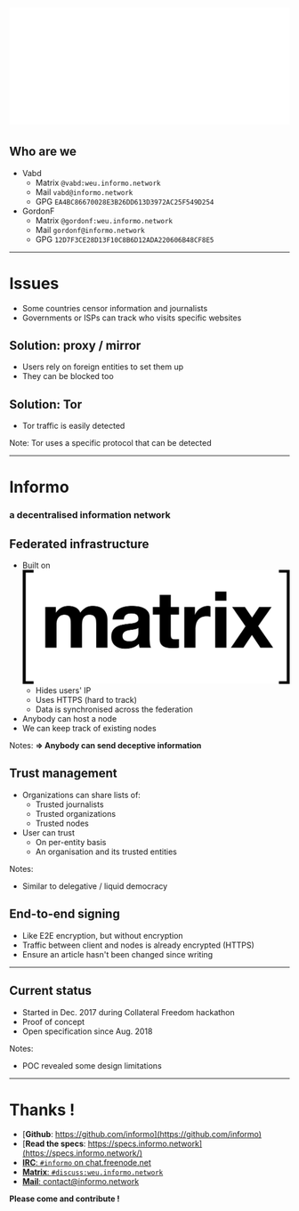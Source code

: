 
# ![Informo - Making information accessible](img/logo-full-white.png)<!-- .element: class="plain" -->
<!-- .slide: data-background="#417D44" -->


## Who are we

- Vabd
    + Matrix `@vabd:weu.informo.network`
    + Mail `vabd@informo.network`
    + GPG `EA4BC86670028E3B26DD613D3972AC25F549D254`<!-- .element: style="font-size: 0.7em" -->
- GordonF
    + Matrix `@gordonf:weu.informo.network`
    + Mail `gordonf@informo.network`
    + GPG `12D7F3CE28D13F10C8B6D12ADA220606B48CF8E5`<!-- .element: style="font-size: 0.7em" -->


------------------------------------------------------------


# Issues

- Some countries censor information and journalists
- Governments or ISPs can track who visits specific websites


## Solution: proxy / mirror

- Users rely on foreign entities to set them up
- They can be blocked too


## Solution: Tor

- Tor traffic is easily detected

Note: Tor uses a specific protocol that can be detected


------------------------------------------------------------

# Informo
<!-- .slide: data-background="#417D44" -->

### a decentralised information network


## Federated infrastructure

- Built on [![Matrix](img/matrix.png)<!-- .element: class="plain" style="height: 60px; margin: 0; vertical-align: middle;" -->](https://matrix.org)
    + Hides users' IP
    + Uses HTTPS (hard to track)
    + Data is synchronised across the federation
- Anybody can host a node
- We can keep track of existing nodes

Notes: __=> Anybody can send deceptive information__


## Trust management

- Organizations can share lists of:
    + Trusted journalists
    + Trusted organizations
    + Trusted nodes
- User can trust
    + On per-entity basis
    + An organisation and its trusted entities

Notes:
- Similar to delegative / liquid democracy


## End-to-end signing

- Like E2E encryption, but without encryption
- Traffic between client and nodes is already encrypted (HTTPS)
- Ensure an article hasn't been changed since writing


------------------------------------------------------------

## Current status

- Started in Dec. 2017 during Collateral Freedom hackathon
- Proof of concept
- Open specification since Aug. 2018

Notes:
- POC revealed some design limitations


------------------------------------------------------------

# Thanks !
<!-- .slide: data-background="#417D44" -->

- [__Github__: https://github.com/informo](https://github.com/informo)
- [__Read the specs__: https://specs.informo.network](https://specs.informo.network/)
- [__IRC__: `#informo` on chat.freenode.net](irc://chat.freenode.net/#informo)
- [__Matrix__: `#discuss:weu.informo.network`](https://matrix.to/#/!LppXGlMuWgaYNuljUr:weu.informo.network)
- [__Mail__: contact@informo.network](contact@informo.network)

__Please come and contribute !__